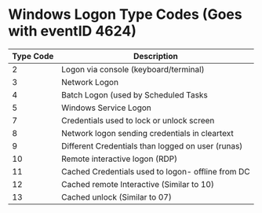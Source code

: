 # Windows Logon Type Codes (Goes with eventID 4624)  

|Type Code | Description|  
|--- | --- |  
| 2 | Logon via console (keyboard/terminal) |  
| 3 | Network Logon |  
| 4 | Batch Logon (used by Scheduled Tasks |  
| 5 | Windows Service Logon |  
| 7 | Credentials used to lock or unlock screen |  
| 8 | Network logon sending credentials in cleartext |  
| 9 | Different Credentials than logged on user (runas) |  
| 10 | Remote interactive logon (RDP) |  
| 11 | Cached Credentials used to logon- offline from DC |  
| 12 | Cached remote Interactive (Similar to 10) |  
| 13 | Cached unlock (Similar to 07) |  
